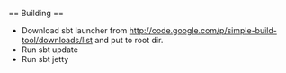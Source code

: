 == Building ==
* Download sbt launcher from http://code.google.com/p/simple-build-tool/downloads/list and put to root dir.
* Run sbt update
* Run sbt jetty
